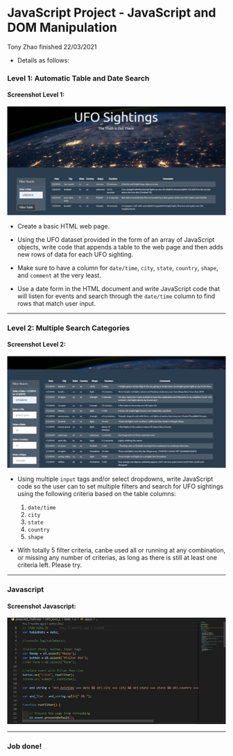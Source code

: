 # JavaScript Project - JavaScript and DOM Manipulation

Tony Zhao finished 22/03/2021 

* Details as follows:

### Level 1: Automatic Table and Date Search

#### Screenshot Level 1:
![Screenshot](images/level1.PNG)

* Create a basic HTML web page.

* Using the UFO dataset provided in the form of an array of JavaScript objects, write code that appends a table to the web page and then adds new rows of data for each UFO sighting.

* Make sure to have a column for `date/time`, `city`, `state`, `country`, `shape`, and `comment` at the very least.

* Use a date form in the HTML document and write JavaScript code that will listen for events and search through the `date/time` column to find rows that match user input.

_ _ _

### Level 2: Multiple Search Categories

#### Screenshot Level 2:
![Screenshot](images/level2.PNG)

* Using multiple `input` tags and/or select dropdowns, write JavaScript code so the user can to set multiple filters and search for UFO sightings using the following criteria based on the table columns:

  1. `date/time`
  2. `city`
  3. `state`
  4. `country`
  5. `shape`
  

* With totally 5 filter criteria, canbe used all or running at any combination, or missing any number of criterias, as long as there is still at least one criteria left. Please try.
   
- - -

### Javascript

#### Screenshot Javascript:
![Javascript](images/coding.PNG)

_ _ _


### Job done!

